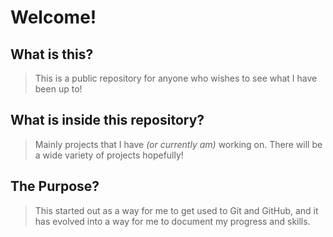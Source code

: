 # Welcome!

## What is this?
>This is a public repository for anyone who wishes to see what I have been up to!


## What is inside this repository?
> Mainly projects that I have *(or currently am)* working on. There will be a wide variety of projects hopefully!


## The Purpose?
> This started out as a way for me to get used to Git and GitHub, and it has evolved into a way for me to document my progress and skills.